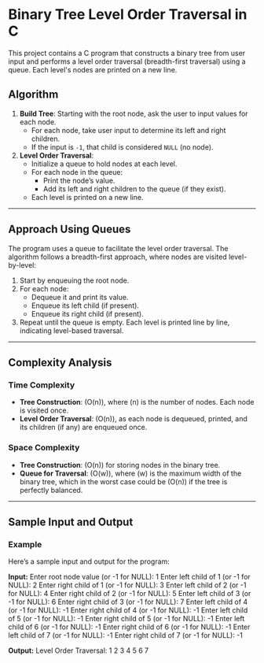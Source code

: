 # Binary Tree Level Order Traversal in C

This project contains a C program that constructs a binary tree from user input and performs a level order traversal (breadth-first traversal) using a queue. Each level's nodes are printed on a new line.

## Algorithm

1. **Build Tree**: Starting with the root node, ask the user to input values for each node.
    - For each node, take user input to determine its left and right children.
    - If the input is `-1`, that child is considered `NULL` (no node).
2. **Level Order Traversal**:
    - Initialize a queue to hold nodes at each level.
    - For each node in the queue:
      - Print the node’s value.
      - Add its left and right children to the queue (if they exist).
    - Each level is printed on a new line.

---

## Approach Using Queues

The program uses a queue to facilitate the level order traversal. The algorithm follows a breadth-first approach, where nodes are visited level-by-level:

1. Start by enqueuing the root node.
2. For each node:
   - Dequeue it and print its value.
   - Enqueue its left child (if present).
   - Enqueue its right child (if present).
3. Repeat until the queue is empty. Each level is printed line by line, indicating level-based traversal.

---

## Complexity Analysis

### Time Complexity

- **Tree Construction**: \(O(n)\), where \(n\) is the number of nodes. Each node is visited once.
- **Level Order Traversal**: \(O(n)\), as each node is dequeued, printed, and its children (if any) are enqueued once.

### Space Complexity

- **Tree Construction**: \(O(n)\) for storing nodes in the binary tree.
- **Queue for Traversal**: \(O(w)\), where \(w\) is the maximum width of the binary tree, which in the worst case could be \(O(n)\) if the tree is perfectly balanced.

---

## Sample Input and Output

### Example

Here’s a sample input and output for the program:

**Input:**
Enter root node value (or -1 for NULL): 1
Enter left child of 1 (or -1 for NULL): 2
Enter right child of 1 (or -1 for NULL): 3
Enter left child of 2 (or -1 for NULL): 4
Enter right child of 2 (or -1 for NULL): 5
Enter left child of 3 (or -1 for NULL): 6
Enter right child of 3 (or -1 for NULL): 7
Enter left child of 4 (or -1 for NULL): -1
Enter right child of 4 (or -1 for NULL): -1
Enter left child of 5 (or -1 for NULL): -1
Enter right child of 5 (or -1 for NULL): -1
Enter left child of 6 (or -1 for NULL): -1
Enter right child of 6 (or -1 for NULL): -1
Enter left child of 7 (or -1 for NULL): -1
Enter right child of 7 (or -1 for NULL): -1

**Output:**
Level Order Traversal:
1 
2 3 
4 5 6 7 